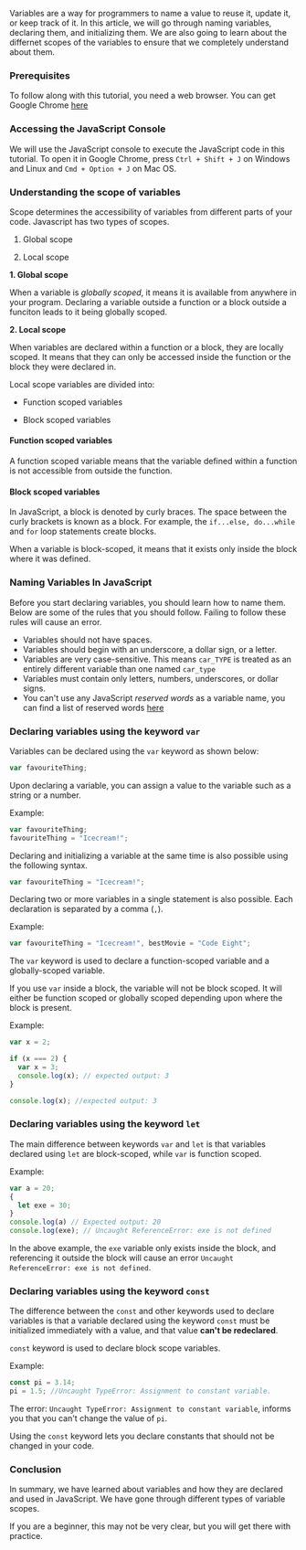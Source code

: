 Variables are a way for programmers to name a value to reuse it, update it, or keep track of it. In this article, we will go through naming variables, declaring them, and initializing them. We are also going to learn about the differnet scopes of the variables to ensure that we completely understand about them.

### Prerequisites
To follow along with this tutorial, you need a web browser. You can get Google Chrome [here](https://www.google.com/chrome/)

### Accessing the JavaScript Console
We will use the JavaScript console to execute the JavaScript code in this tutorial. To open it in Google Chrome, press `Ctrl + Shift + J` on Windows and Linux and `Cmd + Option + J` on Mac OS.

### Understanding the scope of variables
Scope determines the accessibility of variables from different parts of your code.
Javascript has two types of scopes.

1. Global scope

2. Local scope

**1. Global scope**

When a variable is *globally scoped*, it means it is available from anywhere in your program. Declaring a variable outside a function or a block outside a funciton leads to it being globally scoped.

**2. Local scope**

When variables are declared within a function or a block, they are locally scoped. It means that they can only be accessed inside the function or the block they were declared in.

Local scope variables are divided into:

- Function scoped variables

- Block scoped variables

#### Function scoped variables

A function scoped variable means that the variable defined within a function is not accessible from outside the function.

#### Block scoped variables

In JavaScript, a block is denoted by curly braces. The space between the curly brackets is known as a block.
For example, the `if...else, do...while` and `for` loop statements create blocks.

When a variable is block-scoped, it means that it exists only inside the block where it was defined.

### Naming Variables In JavaScript
Before you start declaring variables, you should learn how to name them. Below are some of the rules that you should follow. Failing to follow these rules will cause an error.

- Variables should not have spaces.
- Variables should begin with an underscore, a dollar sign, or a letter.
- Variables are very case-sensitive. This means `car_TYPE` is treated as an entirely different variable than one named `car_type`
- Variables must contain only letters, numbers, underscores, or dollar signs.
- You can't use any JavaScript *reserved words* as a variable name, you can find a list of reserved words [here](https://www.w3schools.com/js/js_reserved.asp)

### Declaring variables using the keyword `var`
Variables can be declared using the `var` keyword as shown below:

```javascript
var favouriteThing;
```

Upon declaring a variable, you can assign a value to the variable such as a string or a number.

Example:

```javascript
var favouriteThing;
favouriteThing = "Icecream!";
```

Declaring and initializing a variable at the same time is also possible using the following syntax.
```javascript
var favouriteThing = "Icecream!";
```

Declaring two or more variables in a single statement is also possible.
Each declaration is separated by a comma (`,`).

Example:

```javascript
var favouriteThing = "Icecream!", bestMovie = "Code Eight";
```

The `var` keyword is used to declare a function-scoped variable and a globally-scoped variable. 

If you use `var` inside a block, the variable will not be block scoped. It will either be function scoped or globally scoped depending upon where the block is present. 

Example:

```javascript
var x = 2;

if (x === 2) {
  var x = 3;
  console.log(x); // expected output: 3
}

console.log(x); //expected output: 3
```

### Declaring variables using the keyword `let`
The main difference between keywords `var` and `let` is that variables declared using `let` are block-scoped, while `var` is function scoped.

Example:
```javascript
var a = 20;
{
  let exe = 30;
}
console.log(a) // Expected output: 20
console.log(exe); // Uncaught ReferenceError: exe is not defined
```
In the above example, the `exe` variable only exists inside the block, and referencing it outside the block will cause an error `Uncaught ReferenceError: exe is not defined`.

### Declaring variables using the keyword  `const`
The difference between the `const` and other keywords used to declare variables is that a variable declared using the keyword `const` must be initialized immediately with a value, and that value **can't be redeclared**. 

`const` keyword is used to declare block scope variables.

Example:

```javascript
const pi = 3.14;
pi = 1.5; //Uncaught TypeError: Assignment to constant variable.
```
The error: `Uncaught TypeError: Assignment to constant variable`, informs you that you can't change the value of `pi`.

Using the `const` keyword lets you declare constants that should not be changed in your code.

### Conclusion
In summary, we have learned about variables and how they are declared and used in JavaScript. We have gone through different types of variable scopes.

If you are a beginner, this may not be very clear, but you will get there with practice.
